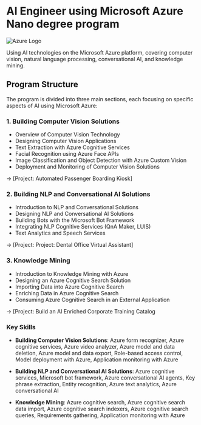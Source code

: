 # AI Engineer using Microsoft Azure Nano degree program

![Azure Logo](https://upload.wikimedia.org/wikipedia/commons/thumb/a/a8/Microsoft_Azure_Logo.svg/1280px-Microsoft_Azure_Logo.svg.png)

Using AI technologies on the Microsoft Azure platform, covering computer vision, natural language processing, conversational AI, and knowledge mining.

## Program Structure

The program is divided into three main sections, each focusing on specific aspects of AI using Microsoft Azure:

### 1. Building Computer Vision Solutions
* Overview of Computer Vision Technology
* Designing Computer Vision Applications
* Text Extraction with Azure Cognitive Services
* Facial Recognition using Azure Face APIs
* Image Classification and Object Detection with Azure Custom Vision
* Deployment and Monitoring of Computer Vision Solutions

&rarr; [Project: Automated Passenger Boarding Kiosk]

###  2. Building NLP and Conversational AI Solutions

* Introduction to NLP and Conversational Solutions
* Designing NLP and Conversational AI Solutions
* Building Bots with the Microsoft Bot Framework
* Integrating NLP Cognitive Services (QnA Maker, LUIS)
* Text Analytics and Speech Services


&rarr; [Project: Project: Dental Office Virtual Assistant]

### 3. Knowledge Mining

* Introduction to Knowledge Mining with Azure
* Designing an Azure Cognitive Search Solution
* Importing Data into Azure Cognitive Search
* Enriching Data in Azure Cognitive Search
* Consuming Azure Cognitive Search in an External Application

&rarr; [Project:  Build an AI Enriched Corporate Training Catalog

### Key Skills

* **Building Computer Vision Solutions**: Azure form recognizer, Azure cognitive services, Azure video analyzer, Azure model and data deletion, Azure model and data export, Role-based access control, Model deployment with Azure, Application monitoring with Azure

* **Building NLP and Conversational AI Solutions**: Azure cognitive services, Microsoft bot framework, Azure conversational AI agents, Key phrase extraction, Entity recognition, Azure text analytics, Azure conversational AI

* **Knowledge Mining**: Azure cognitive search, Azure cognitive search data import, Azure cognitive search indexers, Azure cognitive search queries, Requirements gathering, Application monitoring with Azure